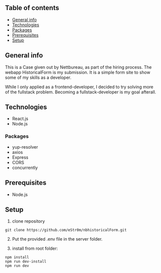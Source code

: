 ## Table of contents
* [General info](#general-info)
* [Technologies](#technologies)
* [Packages](#packages)
* [Prerequisites](#prerequisites)
* [Setup](#setup)

## General info
This is a Case given out by Nettbureau, as part of the hiring process.
The webapp HistoricalForm is my submission. It is a simple form site to show some of my skills as a developer.

While I only applied as a frontend-developer, I decided to try solving more of the fullstack problem. Becoming a fullstack-developer is my goal afterall.

## Technologies
* React.js
* Node.js

### Packages
* yup-resolver
* axios
* Express
* CORS
* concurrently

## Prerequisites
* Node.js

## Setup
1. clone repository
```shell
git clone https://github.com/eStr0m/nbhistoricalForm.git
```

2. Put the provided .env file in the server folder.

3. install from root folder:
```shell
npm install
npm run dev-install
npm run dev
```